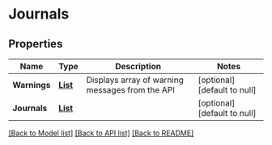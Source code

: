 # Journals
## Properties

| Name | Type | Description | Notes |
|------------ | ------------- | ------------- | -------------|
| **Warnings** | [**List**](ValidationError.md) | Displays array of warning messages from the API | [optional] [default to null] |
| **Journals** | [**List**](Journal.md) |  | [optional] [default to null] |

[[Back to Model list]](../README.md#documentation-for-models) [[Back to API list]](../README.md#documentation-for-api-endpoints) [[Back to README]](../README.md)

